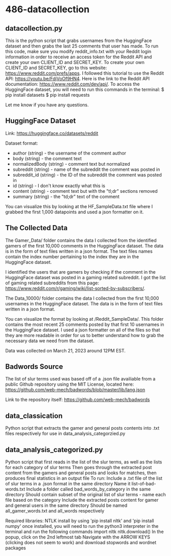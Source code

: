 # 486-datacollection



## datacollection.py

This is the python script that grabs usernames from the HuggingFace dataset and then grabs the last 25 comments that user has made. To run this code, make sure you modify reddit_info.txt with your Reddit login information in order to receive an access token for the Reddit API and create your own CLIENT_ID and SECRET_KEY. To create your own CLIENT_ID and SECRET_KEY, go to this website: https://www.reddit.com/prefs/apps. I followed this tutorial to use the Reddit API: https://youtu.be/FdjVoOf9HN4. Here is the link to the Reddit API documentation: https://www.reddit.com/dev/api/. To access the HuggingFace dataset, you will need to run this commands in the terminal: 
    $ pip install datasets
    $ pip install requests

Let me know if you have any questions.


## HuggingFace Dataset

Link: https://huggingface.co/datasets/reddit

Dataset format: 
- author (string) - the username of the comment author
- body (string) - the comment text
- normalizedBody (string) - comment text but normalized
- subreddit (string) - name of the subreddit the comment was posted in
- subreddit_id (string) - the ID of the subreddit the comment was posted in 
- id (string) - I don't know exactly what this is
- content (string) - comment text but with the "tl;dr" sections removed
- summary (string) - the "td;dr" text of the comment

You can visualize this by looking at the HF_SampleData.txt file where I grabbed the first 1,000 datapoints and used a json formatter on it.


## The Collected Data

The Gamer_Data/ folder contains the data I collected from the identified gamers of the first 10,000 comments in the HuggingFace dataset. The data is in the form of text files written in a json format. The text files names contain the index number pertaining to the index they are in the HuggingFace dataset.

I identified the users that are gamers by checking if the comment in the HuggingFace dataset was posted in a gaming related subreddit. I got the list of gaming related subreddits from this page: https://www.reddit.com/r/gaming/wiki/list-sorted-by-subscribers/.

The Data_10000/ folder contains the data I collected from the first 10,000 usernames in the HuggingFace dataset. The data is in the form of text files written in a json format.

You can visualize the format by looking at /Reddit_SampleData/. This folder contains the most recent 25 comments posted by that first 10 usernames in the HuggingFace dataset. I used a json formatter on all of the files so that they are more readable in order for us to better understand how to grab the necessary data we need from the dataset.

Data was collected on March 21, 2023 around 12PM EST.

## Badwords Source
The list of slur terms used was based off of a .json file availiable from a public Github repository using the MIT License, located here:
https://github.com/web-mech/badwords/blob/master/lib/lang.json

Link to the repository itself: https://github.com/web-mech/badwords

## data_classication
Python script that extracts the gamer and general posts contents into .txt files respectively for use in data_analysis_categorzied.py

## data_analysis_categorized.py
Python script that first reads in the list of the slur terms, as well as the lists for each category of slur terms
Then goes through the extracted post content from the gamers and general posts and looks for matches, then produces final statistics in an output file
To run:
    Include a .txt file of the list of slur terms in a .json format in the same directory
        Name it list-of-bad-words.txt
    Include a folder called bad_words_by_category in the same directory
        Should contain subset of the original list of slur terms - name each file based on the category
    Include the extracted posts content for gamer and general users in the same directory
        Should be named all_gamer_words.txt and all_words respectively

Required libraries:
    NTLK
        install by using 'pip install nltk' and 'pip install numpy'
        once installed, you will need to run the python3 interpreter in the terminal and run the following commands
            import nltk
            nltk.download()
        In the popup, click on the 2nd leftmost tab
        Navigate with the ARROW KEYS (clicking does not seem to work) and download stopwords and wordnet packages

